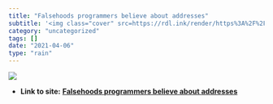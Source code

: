 ```yaml
---
title: "Falsehoods programmers believe about addresses"
subtitle: '<img class="cover" src=https://rdl.ink/render/https%3A%2F%2Fwww.mjt.me.uk%2Fposts%2Ffalsehoods-progr...'
category: "uncategorized"
tags: []
date: "2021-04-06"
type: "rain"
---
```

<img class="cover" src=https://rdl.ink/render/https%3A%2F%2Fwww.mjt.me.uk%2Fposts%2Ffalsehoods-programmers-believe-about-addresses>


* **Link to site:** **[Falsehoods programmers believe about addresses](https://www.mjt.me.uk/posts/falsehoods-programmers-believe-about-addresses)**